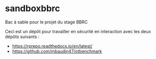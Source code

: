 # sandboxbbrc
Bac à sable pour le projet du stage BBRC

Ceci est un dépôt pour travailler en sécurité en interaction avec les deux dépôts suivants :
* https://rprepo.readthedocs.io/en/latest/
* https://github.com/mbaudin47/otbenchmark

